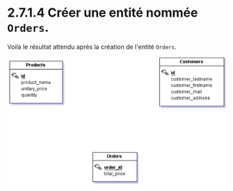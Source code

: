 # 2.7.1.4 Créer une entité nommée `Orders`.

Voilà le résultat attendu après la création de l'entité `Orders`.

![](./assets/solution.png)